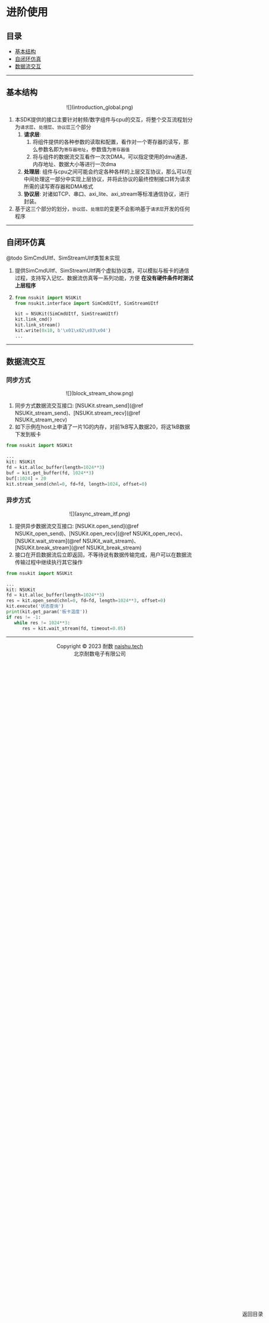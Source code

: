 # 进阶使用

<div style="position: fixed; top: 90%; left: 90%">
<a href="#目录" style="text-decoration: none">返回目录</a>
</div>

<span id="目录"></span>

## 目录
* <a href="#基本结构">基本结构</a>
* <a href="#自闭环仿真">自闭环仿真</a>
* <a href="#数据流交互">数据流交互</a>

---
<span id="基本结构"></span>

## 基本结构

<center>![](introduction_global.png)</center>

1. 本SDK提供的接口主要针对射频/数字组件与cpu的交互，将整个交互流程划分为`请求层`、`处理层`、`协议层`三个部分
   1. **请求层**:
      1. 将组件提供的各种参数的读取和配置，看作对一个寄存器的读写，那么参数名即为`寄存器地址`，参数值为`寄存器值`
      2. 将与组件的数据流交互看作一次次DMA，可以指定使用的dma通道、内存地址、数据大小等进行一次dma
   2. **处理层**: 组件与cpu之间可能会约定各种各样的上层交互协议，那么可以在中间处理这一部分中实现上层协议，并将此协议的最终控制接口转为请求所需的读写寄存器和DMA格式
   3. **协议层**: 对诸如TCP、串口、axi_lite、axi_stream等标准通信协议，进行封装。
2. 基于这三个部分的划分，`协议层`、`处理层`的变更不会影响基于`请求层`开发的任何程序

---

<span id="自闭环仿真"></span>

## 自闭环仿真

@todo SimCmdUItf、SimStreamUItf类暂未实现

1. 提供SimCmdUItf、SimStreamUItf两个虚拟协议类，可以模拟与板卡的通信过程，支持写入记忆、数据流仿真等一系列功能，方便 **在没有硬件条件时测试上层程序** 
2. 
   ```python
   from nsukit import NSUKit
   from nsukit.interface import SimCmdUItf, SimStreamUItf
   
   kit = NSUKit(SimCmdUItf, SimStreamUItf)
   kit.link_cmd()
   kit.link_stream()
   kit.write(0x10, b'\x01\x02\x03\x04')
   ...
   ```

---

<span id="数据流交互"></span>

## 数据流交互

### 同步方式
<center>![](block_stream_show.png)</center>

1. 同步方式数据流交互接口: [NSUKit.stream_send](@ref NSUKit_stream_send)、[NSUKit.stream_recv](@ref NSUKit_stream_recv)
2. 如下示例在host上申请了一片1G的内存，对前1kB写入数据20，将这1kB数据下发到板卡

```python
from nsukit import NSUKit

...
kit: NSUKit
fd = kit.alloc_buffer(length=1024**3)
buf = kit.get_buffer(fd, 1024**3)
buf[:1024] = 20
kit.stream_send(chnl=0, fd=fd, length=1024, offset=0)
```

### 异步方式
<center>![](async_stream_itf.png)</center>

1. 提供异步数据流交互接口: [NSUKit.open_send](@ref NSUKit_open_send)、[NSUKit.open_recv](@ref NSUKit_open_recv)、[NSUKit.wait_stream](@ref NSUKit_wait_stream)、[NSUKit.break_stream](@ref NSUKit_break_stream)
2. 接口在开启数据流后立即返回，不等待说有数据传输完成，用户可以在数据流传输过程中继续执行其它操作

```python
from nsukit import NSUKit

...
kit: NSUKit
fd = kit.alloc_buffer(length=1024**3)
res = kit.open_send(chnl=0, fd=fd, length=1024**3, offset=0)
kit.execute('状态查询')
print(kit.get_param('板卡温度'))
if res != -1:
   while res != 1024**3:
      res = kit.wait_stream(fd, timeout=0.05)
```

---


<center>Copyright © 2023 耐数 <a href="http://naishu.tech/" target="_blank">naishu.tech</a></center>
<center>北京耐数电子有限公司</center>